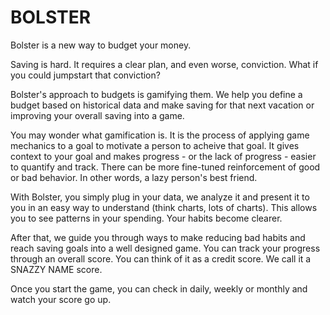 # BOLSTER

Bolster is a new way to budget your money. 

Saving is hard. It requires a clear plan, and even worse, conviction. What if you could jumpstart that conviction? 

Bolster's approach to budgets is gamifying them. We help you define a budget based on historical data and make saving for that next vacation or improving your overall saving into a game. 

You may wonder what gamification is. It is the process of applying game mechanics to a goal to motivate a person to acheive that goal. It gives context to your goal and makes progress - or the lack of progress - easier to quantify and track. There can be more fine-tuned reinforcement of good or bad behavior. In other words, a lazy person's best friend. 

With Bolster, you simply plug in your data, we analyze it and present it to you in an easy way to understand (think charts, lots of charts). This allows you to see patterns in your spending. Your habits become clearer. 

After that, we guide you through ways to make reducing bad habits and reach saving goals into a well designed game. You can track your progress through an overall score. You can think of it as a credit score. We call it a SNAZZY NAME score.

Once you start the game, you can check in daily, weekly or monthly and watch your score go up. 

